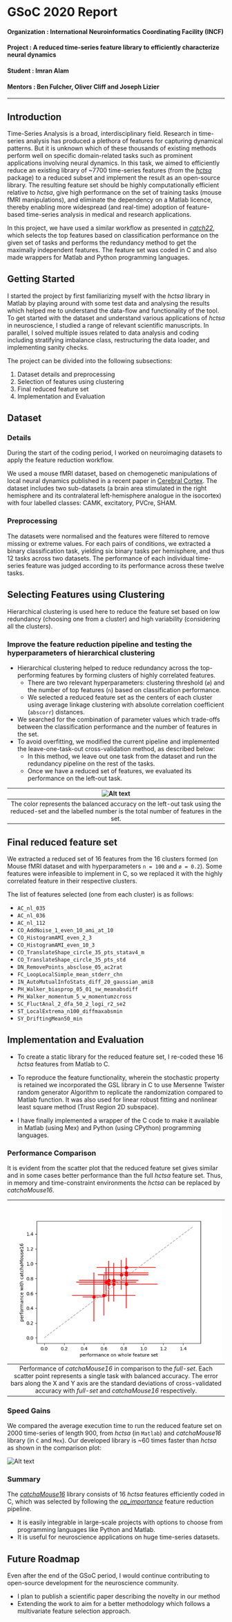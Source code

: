 # GSoC 2020 Report

#### Organization : International Neuroinformatics Coordinating Facility (INCF)
#### Project : A reduced time-series feature library to efficiently characterize neural dynamics
#### Student : Imran Alam
#### Mentors : Ben Fulcher, Oliver Cliff and Joseph Lizier
---
## Introduction

Time-Series Analysis is a broad, interdisciplinary field.
Research in time-series analysis has produced a plethora of features for capturing dynamical patterns.
But it is unknown which of these thousands of existing methods perform well on specific domain-related tasks such as prominent applications involving neural dynamics.
In this task, we aimed to efficiently reduce an existing library of ~7700 time-series features (from the [*hctsa*](https://github.com/benfulcher/hctsa) package) to a reduced subset and implement the result as an open-source library.
The resulting feature set should be highly computationally efficient relative to *hctsa*, give high performance on the set of training tasks (mouse fMRI manipulations), and eliminate the dependency on a Matlab licence, thereby enabling more widespread (and real-time) adoption of feature-based time-series analysis in medical and research applications.

<!--**[[IMRAN: Add a couple sentences here about the broad strategy: i.e., that we're going to use a procedure based on [catch22](https://github.com/chlubba/catch22) to first find features that perform best across a range of tasks, then reduce the redundancy across this set to find maximally independent features, and finally code them into C, with wrappers for common coding environments like python.]]**-->

In this project, we have used a similar workflow as presented in [*catch22*](https://github.com/chlubba/catch22), which selects the top features based on classification performance on the given set of tasks and performs the redundancy method to get the maximally independent features. The feature set was coded in C and also made wrappers for Matlab and Python programming languages.

## Getting Started

I started the project by first familiarizing myself with the *hctsa* library in Matlab by playing around with some test data and analysing the results which helped me to understand the data-flow and functionality of the tool.
To get started with the dataset and understand various applications of *hctsa* in neuroscience, I studied a range of relevant scientific manuscripts.
In parallel, I solved multiple issues related to data analysis and coding including stratifying imbalance class, restructuring the data loader, and implementing sanity checks.

The project can be divided into the following subsections:

1. Dataset details and preprocessing
2. Selection of features using clustering
3. Final reduced feature set
4. Implementation and Evaluation

## Dataset

### Details

During the start of the coding period, I worked on neuroimaging datasets to apply the feature reduction workflow.

We used a mouse fMRI dataset, based on chemogenetic manipulations of local neural dynamics published in a recent paper in [Cerebral Cortex](https://doi.org/10.1093/cercor/bhaa084).
The dataset includes two sub-datasets (a brain area stimulated in the right hemisphere and its contralateral left-hemisphere analogue in the isocortex) with four labelled classes: CAMK, excitatory, PVCre, SHAM.

### Preprocessing

The datasets were normalised and the features were filtered to remove missing or extreme values.
For each pairs of conditions, we extracted a binary classification task, yielding six binary tasks per hemisphere, and thus 12 tasks across two datasets.
The performance of each individual time-series feature was judged according to its performance across these twelve tasks.

## Selecting Features using Clustering

Hierarchical clustering is used here to reduce the feature set based on low redundancy (choosing one from a cluster) and high variability (considering all the clusters).

### Improve the feature reduction pipeline and testing the hyperparameters of hierarchical clustering

- Hierarchical clustering helped to reduce redundancy across the top-performing features by forming clusters of highly correlated features.
  - There are two relevant hyperparameters: clustering threshold (`ø`) and the number of top features (`n`) based on classification performance.
  - We selected a reduced feature set as the centers of each cluster using average linkage clustering with absolute correlation coefficient (`abscorr`) distances.
- We searched for the combination of parameter values which trade-offs between the classification performance and the number of features in the set.
- To avoid overfitting, we modified the current pipeline and implemented the leave-one-task-out cross-validation method, as described below:
  - In this method, we leave out one task from the dataset and run the redundancy pipeline on the rest of the tasks.
  - Once we have a reduced set of features, we evaluated its performance on the left-out task.

<!--**[[IMRAN: Add a paragraph describing this plot in context (what is the 'accuracy' measure, what are the numbers, etc.)]]**-->

<!-- TO DO -->
| ![Alt text](avg_mouse_leave-out.png?raw=true "Title")
|:--:| 
| The color represents the balanced accuracy on the left-out task using the reduced-set and the labelled number is the total number of features in the set. |


## Final reduced feature set

We extracted a reduced set of 16 features from the 16 clusters formed (on Mouse fMRI dataset and with hyperparameters `n = 100` and `ø = 0.2`).
Some features were infeasible to implement in C, so we replaced it with the highly correlated feature in their respective clusters.

The list of features selected (one from each cluster) is as follows:
- `AC_nl_035`
- `AC_nl_036`
- `AC_nl_112`
- `CO_AddNoise_1_even_10_ami_at_10`
- `CO_HistogramAMI_even_2_3`
- `CO_HistogramAMI_even_10_3`
- `CO_TranslateShape_circle_35_pts_statav4_m`
- `CO_TranslateShape_circle_35_pts_std`
- `DN_RemovePoints_absclose_05_ac2rat`
- `FC_LoopLocalSimple_mean_stderr_chn`
- `IN_AutoMutualInfoStats_diff_20_gaussian_ami8`
- `PH_Walker_biasprop_05_01_sw_meanabsdiff`
- `PH_Walker_momentum_5_w_momentumzcross`
- `SC_FluctAnal_2_dfa_50_2_logi_r2_se2`
- `ST_LocalExtrema_n100_diffmaxabsmin`
- `SY_DriftingMean50_min`


## Implementation and Evaluation

- To create a static library for the reduced feature set, I re-coded these 16 *hctsa* features from Matlab to C.

- To reproduce the feature functionality, wherein the stochastic property is retained we incorporated the GSL library in C to use Mersenne Twister random generator Algorithm to replicate the randomization compared to Matlab function.
  It was also used for linear robust fitting and nonlinear least square method (Trust Region 2D subspace).

- I have finally implemented a wrapper of the C code to make it available in Matlab (using Mex) and Python (using CPython) programming languages.

### Performance Comparison

<!--**[[IMRAN: The key test is whether the reduced set gives similar/better performance on the problems--please include some of these results?]]**-->

It is evident from the scatter plot that the reduced feature set gives similar and in some cases better performance than the full *hctsa* feature set. Thus, in memory and time-constraint environments the *hctsa* can be replaced by *catchaMouse16*.

| ![Alt text](perf.png?raw=true "Performance comparison")
|:--:| 
| Performance of *catchaMouse16* in comparison to the *full-set*. Each scatter point represents a single task with balanced accuracy. The error bars along the X and Y axis are the standard deviations of cross-validated accuracy with *full-set* and *catchaMouse16* respectively.|


### Speed Gains
<!--**[[IMRAN: Add a description of what is plotted, and describe in words why it's relevant/interesting]]**-->

We compared the average execution time to run the reduced feature set on 2000 time-series of length 900, from *hctsa* (in `Matlab`) and *catchaMouse16* library (in `C` and `Mex`). 
Our developed library is ~60 times faster than *hctsa* as shown in the comparison plot:

![Alt text](time.png?raw=true "Speed Gains")


### Summary
<!--**[[IMRAN: Add a summary of the final repository, with a link to the repo, and some reflections on why it was interesting and will likely to useful]]**-->

The [*catchaMouse16*](https://github.com/NeuralSystemsAndSignals/catchaMouse16) library consists of 16 *hctsa* features efficiently coded in C, which was selected by following the [*op_importance*](https://github.com/imraniac/op_importance) feature reduction pipeline. 
- It is easily integrable in large-scale projects with options to choose from programming languages like Python and Matlab. 
- It is useful for neuroscience applications on huge time-series datasets.

## Future Roadmap

<!--**[[IMRAN: Remove, or replace with proper detail that a reader could understand:]]**-->
Even after the end of the GSoC period, I would continue contributing to open-source development for the neuroscience community.

- I plan to publish a scientific paper describing the novelty in our method
- Extending the work to aim for a better methodology which follows a multivariate feature selection approach.
